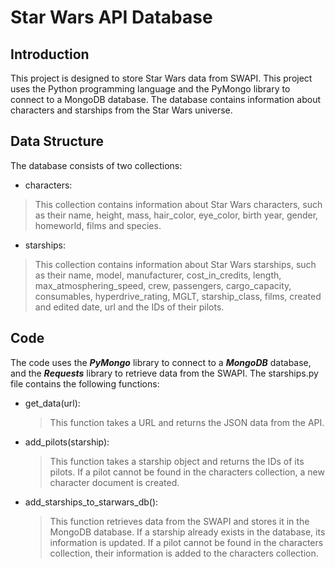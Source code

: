 # Star Wars API Database


## Introduction

This project is designed to store Star Wars data from SWAPI. This project uses the Python programming language and the PyMongo library to connect to a MongoDB database. The database contains information about characters and starships from the Star Wars universe. 


## Data Structure

The database consists of two collections:

- characters: 
> This collection contains information about Star Wars characters, such as their name, height, mass, hair_color, eye_color, birth year, gender, homeworld, films and species.

- starships: 
> This collection contains information about Star Wars starships, such as their name, model, manufacturer, cost_in_credits, length, max_atmosphering_speed, crew, passengers, cargo_capacity, consumables, hyperdrive_rating, MGLT, starship_class, films, created and edited date, url and the IDs of their pilots.


## Code

The code uses the ***PyMongo*** library to connect to a ***MongoDB*** database, and the ***Requests*** library to retrieve data from the SWAPI. The starships.py file contains the following functions:

- get_data(url): 
  > This function takes a URL and returns the JSON data from the API.

- add_pilots(starship): 
  > This function takes a starship object and returns the IDs of its pilots. If a pilot cannot be found in the characters collection, a new character document is created.

- add_starships_to_starwars_db(): 
  > This function retrieves data from the SWAPI and stores it in the MongoDB database. If a starship already exists in the database, its information is updated. If a pilot cannot be found in the characters collection, their information is added to the characters collection.
